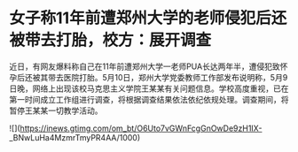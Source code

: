 # 女子称11年前遭郑州大学的老师侵犯后还被带去打胎，校方：展开调查

近日，有网友爆料称自己在11年前遭郑州大学一老师PUA长达两年半，遭侵犯致怀孕后还被其带去医院打胎。5月10日，郑州大学党委教师工作部发布说明称，5月9日晚，网络上出现该校马克思主义学院王某某有关问题信息。学校高度重视，已在第一时间成立工作组进行调查，将根据调查结果依法依纪依规处理。调查期间，将暂停王某某一切教学活动。

![](https://inews.gtimg.com/om_bt/O6Uto7vGWnFcgGnOwDe9zH1IX-
_BNwLuHa4MzmrTmyPR4AA/1000)

